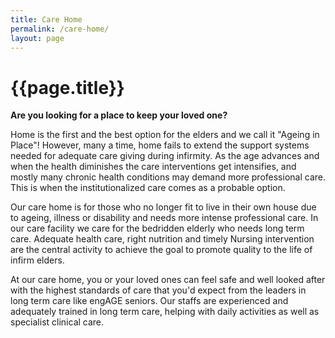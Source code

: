 ```yaml
---
title: Care Home
permalink: /care-home/
layout: page
---
```


<h1 class="page-title">{{page.title}}</h1>


**Are you looking for a place to keep your loved one?**

Home is the first and the best option for the elders and we call it "Ageing in Place"! However, many a time, home fails to extend the support systems needed for adequate care giving during infirmity. As the age advances and when the health diminishes the care interventions get intensifies, and mostly many chronic health conditions may demand more professional care. This is when the institutionalized care comes as a probable option.

Our care home is for those who no longer fit to live in their own house due to ageing, illness or disability and needs more intense professional care. In our care facility we care for the bedridden elderly who needs long term care. Adequate health care, right nutrition and timely Nursing intervention are the central activity to achieve the goal to promote quality to the life of infirm elders.

At our care home, you or your loved ones can feel safe and well looked after with the highest standards of care that you'd expect from the leaders in long term care like engAGE seniors. Our staffs are experienced and adequately trained in long term care, helping with daily activities as well as specialist clinical care.
